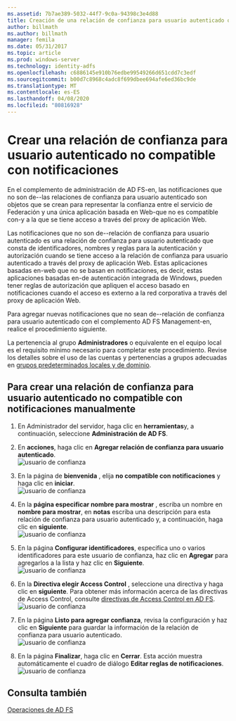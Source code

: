 ```yaml
---
ms.assetid: 7b7ae389-5032-44f7-9c0a-94398c3e4d88
title: Creación de una relación de confianza para usuario autenticado que no sea para notificaciones
author: billmath
ms.author: billmath
manager: femila
ms.date: 05/31/2017
ms.topic: article
ms.prod: windows-server
ms.technology: identity-adfs
ms.openlocfilehash: c6886145e910b76edbe99549266d651cdd7c3edf
ms.sourcegitcommit: b00d7c8968c4adc8f699dbee694afe6ed36bc9de
ms.translationtype: MT
ms.contentlocale: es-ES
ms.lasthandoff: 04/08/2020
ms.locfileid: "80816928"
---
```

# <a name="create-a-non-claims-aware-relying-party-trust"></a>Crear una relación de confianza para usuario autenticado no compatible con notificaciones


En el complemento de administración de AD FS\-en, las notificaciones que no son de\-\-las relaciones de confianza para usuario autenticado son objetos que se crean para representar la confianza entre el servicio de Federación y una única aplicación basada en Web\-que no es compatible con\-y a la que se tiene acceso a través del proxy de aplicación Web.  
  
Las notificaciones que no son de\-\-relación de confianza para usuario autenticado es una relación de confianza para usuario autenticado que consta de identificadores, nombres y reglas para la autenticación y autorización cuando se tiene acceso a la relación de confianza para usuario autenticado a través del proxy de aplicación Web. Estas aplicaciones basadas en\-web que no se basan en notificaciones, es decir, estas aplicaciones basadas en\-de autenticación integrada de Windows, pueden tener reglas de autorización que apliquen el acceso basado en notificaciones cuando el acceso es externo a la red corporativa a través del proxy de aplicación Web.  
  
Para agregar nuevas notificaciones que no sean de\-\-relación de confianza para usuario autenticado con el complemento AD FS Management\-en, realice el procedimiento siguiente.  
  
La pertenencia al grupo **Administradores** o equivalente en el equipo local es el requisito mínimo necesario para completar este procedimiento.  Revise los detalles sobre el uso de las cuentas y pertenencias a grupos adecuadas en [grupos predeterminados locales y de dominio](https://go.microsoft.com/fwlink/?LinkId=83477).   
  
## <a name="to-create-a-non-claims-aware-relying-party-trust-manually"></a>Para crear una relación de confianza para usuario autenticado no compatible con notificaciones manualmente 
1. En Administrador del servidor, haga clic en **herramientas**y, a continuación, seleccione **Administración de AD FS**.  
  
2.  En **acciones**, haga clic en **Agregar relación de confianza para usuario autenticado**.  
![usuario de confianza](media/Create-a-Relying-Party-Trust/addtrust1.PNG)   

3.  En la página de **bienvenida** , elija **no compatible con notificaciones** y haga clic en **iniciar**.  
![usuario de confianza](media/Create-a-Non-Claims-Aware-Relying-Party-Trust/addnon1.PNG) 
  
4.  En la **página especificar nombre para mostrar** , escriba un nombre en **nombre para mostrar**, en **notas** escriba una descripción para esta relación de confianza para usuario autenticado y, a continuación, haga clic en **siguiente**.  
![usuario de confianza](media/Create-a-Non-Claims-Aware-Relying-Party-Trust/addnon2.PNG)

5. En la página **Configurar identificadores**, especifica uno o varios identificadores para este usuario de confianza, haz clic en **Agregar** para agregarlos a la lista y haz clic en **Siguiente**.  
![usuario de confianza](media/Create-a-Non-Claims-Aware-Relying-Party-Trust/addnon3.PNG)

6.  En la **Directiva elegir Access Control** , seleccione una directiva y haga clic en **siguiente**.  Para obtener más información acerca de las directivas de Access Control, consulte [directivas de Access Control en AD FS](Access-Control-Policies-in-AD-FS.md). 
![usuario de confianza](media/Create-a-Non-Claims-Aware-Relying-Party-Trust/addnon4.PNG)

7. En la página **Listo para agregar confianza**, revisa la configuración y haz clic en **Siguiente** para guardar la información de la relación de confianza para usuario autenticado.  
   ![usuario de confianza](media/Create-a-Non-Claims-Aware-Relying-Party-Trust/addnon5.PNG) 

8. En la página **Finalizar**, haga clic en **Cerrar**. Esta acción muestra automáticamente el cuadro de diálogo **Editar reglas de notificaciones**.  
![usuario de confianza](media/Create-a-Non-Claims-Aware-Relying-Party-Trust/addnon6.PNG)  
  
## <a name="see-also"></a>Consulta también  
[Operaciones de AD FS](../../ad-fs/AD-FS-2016-Operations.md) 
